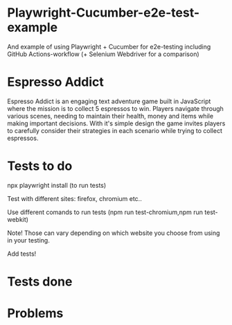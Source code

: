 # Playwright-Cucumber-e2e-test-example
 And example of using Playwright + Cucumber for e2e-testing including GitHub Actions-workflow (+ Selenium Webdriver for a comparison)

# Espresso Addict
Espresso Addict is an engaging text adventure game built in JavaScript where the mission is to collect 5 espressos to win. Players navigate through various scenes, needing to maintain their health, money and items while making important decisions. With it's simple design the game invites players to carefully consider their strategies in each scenario while trying to collect espressos.

# Tests to do
npx playwright install (to run tests)

Test with different sites: firefox, chromium etc..

Use different comands to run tests (npm run test-chromium,npm run test-webkit)

Note! Those can vary depending on which website you choose from using in your testing.

Add tests!

# Tests done


# Problems
